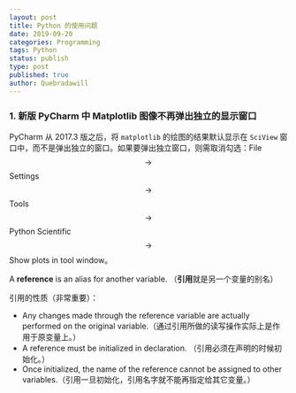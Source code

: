 ```yaml
---
layout: post
title: Python 的使用问题
date: 2019-09-20
categories: Programming
tags: Python
status: publish
type: post
published: true
author: Quebradawill
---
```


### 1. 新版 PyCharm 中 Matplotlib 图像不再弹出独立的显示窗口

PyCharm 从 2017.3 版之后，将 `matplotlib` 的绘图的结果默认显示在 `SciView` 窗口中，而不是弹出独立的窗口。如果要弹出独立窗口，则需取消勾选：File $$\to$$ Settings $$\to$$ Tools $$\to$$ Python Scientific $$\to$$ Show plots in tool window。

A **reference** is an alias for another variable. （**引用**就是另一个变量的别名）

引用的性质（非常重要）：

- Any changes made through the reference variable are actually performed on the original variable.（通过引用所做的读写操作实际上是作用于原变量上。）
- A reference must be initialized in declaration. （引用必须在声明的时候初始化。）
- Once initialized, the name of the reference cannot be assigned to other variables.（引用一旦初始化，引用名字就不能再指定给其它变量。）